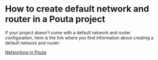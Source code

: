 # How to create default network and router in a Pouta project

If your project doesn't come with a default network and router configuration, here is the link where you find information about creating a default network and router:    

[Networking in Pouta](/cloud/pouta/networking)
